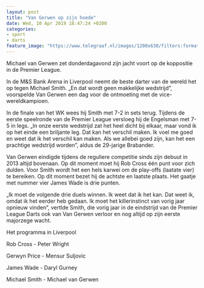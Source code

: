 ```yaml
---
layout: post
title: "Van Gerwen op zijn hoede"
date: Wed, 10 Apr 2019 18:47:24 +0200
categories: 
- sport 
- darts 
feature_image: "https://www.telegraaf.nl/images/1200x630/filters:format(jpeg):quality(80)/cdn-kiosk-api.telegraaf.nl/37d05034-5bb9-11e9-84d4-02c309bc01c1.jpg"
---
```


<p class="intro">Michael van Gerwen zet donderdagavond zijn jacht voort op de koppositie in de Premier League.</p> <p>In de M&amp;S Bank Arena in Liverpool neemt de beste darter van de wereld het op tegen Michael Smith. „En dat wordt geen makkelijke wedstrijd”, voorspelde Van Gerwen een dag voor de ontmoeting met de vice-wereldkampioen.</p><p>In de finale van het WK wees hij Smith met 7-2 in sets terug. Tijdens de eerste speelronde van de Premier League versloeg hij de Engelsman met 7-5 in legs. „In onze eerste wedstrijd zat het heel dicht bij elkaar, maar vond ik op het einde een briljante leg. Dat kan het verschil maken. Ik voel me goed en weet dat ik het verschil kan maken. Als we allebei goed zijn, kan het een prachtige wedstrijd worden”, aldus de 29-jarige Brabander.</p><p>Van Gerwen eindigde tijdens de reguliere competitie sinds zijn debuut in 2013 altijd bovenaan. Op dit moment moet hij Rob Cross één punt voor zich dulden. Voor Smith wordt het een hels karwei om de play-offs (laatate vier) te bereiken. Op dit moment bezet hij de achtste en laatste plaats. Het gaatje met nummer vier James Wade is drie punten.</p><p>„Ik moet de volgende drie duels winnen. Ik weet dat ik het kan. Dat weet ik, omdat ik het eerder heb gedaan. Ik moet het killerinstinct van vorig jaar opnieuw vinden”, vertlde Smith, die vorig jaar in de eindstrijd van de Premier League Darts ook van Van Gerwen verloor en nog altijd op zijn eerste majorzege wacht.</p><p>Het programma in Liverpool</p><p>Rob Cross - Peter Wright</p><p>Gerwyn Price - Mensur Suljovic</p><p>James Wade - Daryl Gurney</p><p>Michael Smith - Michael van Gerwen</p>
